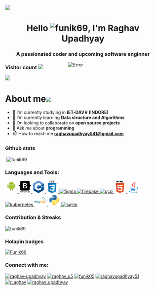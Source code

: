![](https://mir-s3-cdn-cf.behance.net/project_modules/fs/54b6c068097599.5b50bca476b9b.gif)
<h1 align="center">Hello <img src="https://images-wixmp-ed30a86b8c4ca887773594c2.wixmp.com/f/a50d005c-a1fa-4667-acc0-f9e5a6cc3ccf/d967j7q-543ba131-dc71-450e-af90-9a9dfca08f07.gif?token=eyJ0eXAiOiJKV1QiLCJhbGciOiJIUzI1NiJ9.eyJpc3MiOiJ1cm46YXBwOjdlMGQxODg5ODIyNjQzNzNhNWYwZDQxNWVhMGQyNmUwIiwic3ViIjoidXJuOmFwcDo3ZTBkMTg4OTgyMjY0MzczYTVmMGQ0MTVlYTBkMjZlMCIsImF1ZCI6WyJ1cm46c2VydmljZTpmaWxlLmRvd25sb2FkIl0sIm9iaiI6W1t7InBhdGgiOiIvZi9hNTBkMDA1Yy1hMWZhLTQ2NjctYWNjMC1mOWU1YTZjYzNjY2YvZDk2N2o3cS01NDNiYTEzMS1kYzcxLTQ1MGUtYWY5MC05YTlkZmNhMDhmMDcuZ2lmIn1dXX0.aFBa3nF1flby5D9XrKJk-MFrkCk6nKWT_SX_hWFuDB4" width="25" alt="funik69" />, I'm Raghav Upadhyay</h1>
<h3 align="center">A passionated coder and upcoming software enginner</h3>
<img align="right" alt="Error" width="300" src="https://giffiles.alphacoders.com/140/14060.gif">
<h3>Visitor count <img width="30" src="https://media.tenor.com/VavSdtvIXEgAAAAi/namaste.gif" />
</h3>
<img src="https://profile-counter.glitch.me/Funik69/count.svg" />
<h1>About me<img width="23" src="https://img.icons8.com/fluency/512/finn.png" /></h1>


- 🔭 I’m currently studying in **IET-DAVV (INDORE)**
- 🌱 I’m currently learning **Data structure and Algorithms**
- 👯 I’m looking to collaborate on **open source projects** 
- 💬 Ask me about **programming** 
- 📫 How to reach me **raghavupadhyay541@gmail.com**

<h3>Github stats</h3>
<p>&nbsp;<img align="center" src="https://github-readme-stats.vercel.app/api?username=funik69&show_icons=true&locale=en" alt="funik69" /></p>


<h3 align="left">Languages and Tools:</h3>
<p align="left"> <a href="https://developer.android.com" target="_blank" rel="noreferrer"> <img src="https://raw.githubusercontent.com/devicons/devicon/master/icons/android/android-original-wordmark.svg" alt="android" width="40" height="40"/> </a> <a href="https://getbootstrap.com" target="_blank" rel="noreferrer"> <img src="https://raw.githubusercontent.com/devicons/devicon/master/icons/bootstrap/bootstrap-plain-wordmark.svg" alt="bootstrap" width="40" height="40"/> </a> <a href="https://www.w3schools.com/cpp/" target="_blank" rel="noreferrer"><img src="https://raw.githubusercontent.com/devicons/devicon/master/icons/cplusplus/cplusplus-original.svg" alt="cplusplus" width="40" height="40"/> </a> <a href="https://www.w3schools.com/css/" target="_blank" rel="noreferrer"> <img src="https://raw.githubusercontent.com/devicons/devicon/master/icons/css3/css3-original-wordmark.svg" alt="css3" width="40" height="40"/> </a> <a href="https://www.figma.com/" target="_blank" rel="noreferrer"> <img src="https://www.vectorlogo.zone/logos/figma/figma-icon.svg" alt="figma" width="40" height="40"/> </a> <a href="https://firebase.google.com/" target="_blank" rel="noreferrer"> <img src="https://www.vectorlogo.zone/logos/firebase/firebase-icon.svg" alt="firebase" width="40" height="40"/> </a> <a href="https://cloud.google.com" target="_blank" rel="noreferrer"> <img src="https://www.vectorlogo.zone/logos/google_cloud/google_cloud-icon.svg" alt="gcp" width="40" height="40"/> </a> <a href="https://www.w3.org/html/" target="_blank" rel="noreferrer"> <img src="https://raw.githubusercontent.com/devicons/devicon/master/icons/html5/html5-original-wordmark.svg" alt="html5" width="40" height="40"/> </a> <a href="https://www.java.com" target="_blank" rel="noreferrer"> <img src="https://raw.githubusercontent.com/devicons/devicon/master/icons/java/java-original.svg" alt="java" width="40" height="40"/> </a> <a href="https://kubernetes.io" target="_blank" rel="noreferrer"> <img src="https://www.vectorlogo.zone/logos/kubernetes/kubernetes-icon.svg" alt="kubernetes" width="40" height="40"/> </a> <a href="https://www.mysql.com/" target="_blank" rel="noreferrer"> <img src="https://raw.githubusercontent.com/devicons/devicon/master/icons/mysql/mysql-original-wordmark.svg" alt="mysql" width="40" height="40"/> </a> <a href="https://www.python.org" target="_blank" rel="noreferrer"> <img src="https://raw.githubusercontent.com/devicons/devicon/master/icons/python/python-original.svg" alt="python" width="40" height="40"/> </a> <a href="https://www.sqlite.org/" target="_blank" rel="noreferrer"> <img src="https://www.vectorlogo.zone/logos/sqlite/sqlite-icon.svg" alt="sqlite" width="40" height="40"/> </a> </p>
<h3>Contribution & Streaks</h3>
<p><img align="center" src="https://github-readme-streak-stats.herokuapp.com/?user=funik69&" alt="funik69" /></p>

<h3>Holapin badges</h3>
<a href="holopin.io/@r_aghav"><img alt="Funik69" src="https://www.holopin.me/r_aghav" /></a>
<h3 align="left">Connect with me:</h3>
<p align="left">
<a href="https://www.linkedin.com/in/raghav-upadhyay-80336b229/" target="blank"><img align="center" src="https://www.svgrepo.com/show/448234/linkedin.svg" alt="raghav-upadhyay" height="30" width="40" /></a>
<a href="https://instagram.com/raghav_u5" target="blank"><img align="center" src="https://www.svgrepo.com/show/452229/instagram-1.svg" alt="raghav_u5" height="30" width="40" /></a>
<a href="https://www.codechef.com/users/funik05" target="blank"><img align="center" src="https://cdn.codechef.com/images/cc-logo.svg" alt="funik05" height="30" width="40" /></a>
<a href="https://www.hackerrank.com/raghavupadhyay51" target="blank"><img align="center" src="https://yt3.ggpht.com/a-/AAuE7mClb--9agxLWA3xKVeTZ_GbTZrs6RaIkhpEIA=s900-mo-c-c0xffffffff-rj-k-no" alt="raghavupadhyay51" height="30" width="40" /></a>
<a href="https://www.leetcode.com/r_aghav" target="blank"><img align="center" src="https://leetcode.com/_next/static/images/logo-dark-c96c407d175e36c81e236fcfdd682a0b.png" alt="r_aghav" width="30" /></a>
<a href="https://auth.geeksforgeeks.org/user/raghav_upadhyay" target="blank"><img align="center" src="https://media.geeksforgeeks.org/gfg-gg-logo.svg" alt="raghav_upadhyay" height="30" width="40" /></a>
</p>





